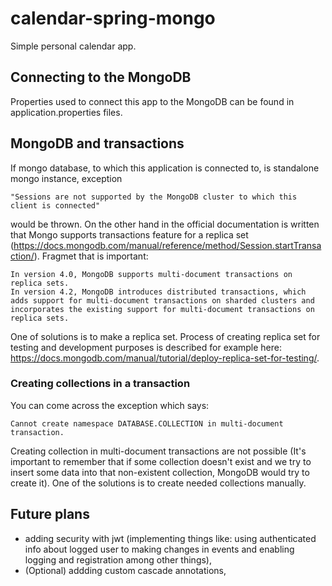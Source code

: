 # calendar-spring-mongo
Simple personal calendar app.

## Connecting to the MongoDB
Properties used to connect this app to the MongoDB can be found in application.properties files.

## MongoDB and transactions
If mongo database, to which this application
is connected to, is standalone mongo instance,
exception 
```
"Sessions are not supported by the MongoDB cluster to which this client is connected" 
```
would be thrown. On the other hand in the official documentation is written that Mongo supports transactions feature for a replica set (https://docs.mongodb.com/manual/reference/method/Session.startTransaction/).
Fragmet that is important:
```
In version 4.0, MongoDB supports multi-document transactions on replica sets.
In version 4.2, MongoDB introduces distributed transactions, which adds support for multi-document transactions on sharded clusters and incorporates the existing support for multi-document transactions on replica sets.
```
One of solutions is to make a replica set. Process of creating replica set for testing and development purposes is described for example here:
https://docs.mongodb.com/manual/tutorial/deploy-replica-set-for-testing/.

### Creating collections in a transaction
You can come across the exception which says:
```
Cannot create namespace DATABASE.COLLECTION in multi-document transaction.
```
Creating collection in multi-document transactions are not possible (It's important to remember that if some collection doesn't
exist and we try to insert some data into that non-existent collection, MongoDB would try to create it). One of the solutions is to create needed collections manually.

## Future plans
 - adding security with jwt (implementing things like: using authenticated info about logged user to making changes in events and
 enabling logging and registration among other things),
 - (Optional) addding custom cascade annotations,